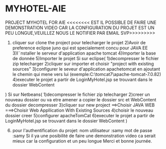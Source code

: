 # MYHOTEL-AIE
PROJECT MYHOTEL FOR AIE
<<<<<<<< EST IL POSSIBLE DE FAIRE UNE DEMONSTRATION VIDEO CAR LA CONFIGURATION DU PROJET EST UN PEU LONGUE,VEUILLEZ NOUS LE NOTIFIER PAR EMAIL SVP>>>>>>>>>
1) cliquer sur clone the project pour telecharger le projet
2)Avoir de preference eclipse juno qui est specialement concu pour JAVA EE
3)I¨nstaller le serveur d'application apache tomcat
4)Importer la base de donnée
5)Importer le projet
Si sur eclipse(
1)decompresser le fichier zip telecharger
2)cliquer sur importer et choisir "project with existing sources"
3)configurer le seveur d'application apachetomcat en ajoutant le chemin qui mene vers lui (exemple:C:\tomcat7\apache-tomcat-7.0.82)
4)executer le projet a partir de LoginMyHotel.jsp se trouvant dans le dossier WebContent

)
Si sur Netbeans(
1)decompresser le fichier zip telecharger
2)creer un nouveau dossier ou va etre amener a copier le dossier src et WebContent du dossier decompresser
3)cliquer sur new project ==>Choisir JAVA WEB ===>Choisir Web Appllication With Existing Sources
4)choisir le nouveau dossier creer 
5)configurer apacheTomCat
6)executer le projet a partir de LoginMyHotel.jsp se trouvant dans le dossier WebContent
)

6) pour l'authentification du projet:
nom utilisateur :samy
mot de passe :samy
Si il ya une posibilité de faire une demonstration video ca serait mieux car la configuration et un peu longue
Merci et bonne journée.
